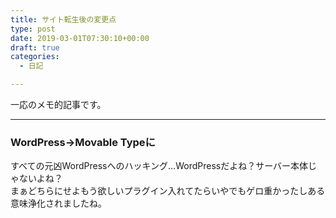 ```yaml
---
title: サイト転生後の変更点
type: post
date: 2019-03-01T07:30:10+00:00
draft: true
categories:
  - 日記

---
```

一応のメモ的記事です。

* * *

### WordPress→Movable Typeに

すべての元凶WordPressへのハッキング&#8230;WordPressだよね？サーバー本体じゃないよね？  
まぁどちらにせよもう欲しいプラグイン入れてたらいやでもゲロ重かったしある意味浄化されましたね。</p>